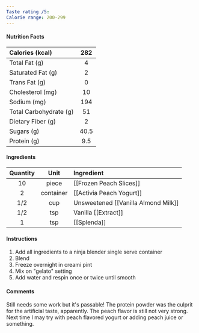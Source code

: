 ```yaml
---
Taste rating /5: 
Calorie range: 200-299
---
```

#### Nutrition Facts
| Calories (kcal) | 282 |
| :-- | :--: |
| Total Fat (g) | 4 |
| Saturated Fat (g) | 2 |
| Trans Fat (g) | 0 |
| Cholesterol (mg) | 10 |
| Sodium (mg) | 194 |
| Total Carbohydrate (g) | 51 |
| Dietary Fiber (g) | 2 |
| Sugars (g) | 40.5 |
| Protein (g) | 9.5 |
#### Ingredients
| Quantity |   Unit    | Ingredient                          |
| :------: | :-------: | :---------------------------------- |
|    10    |   piece   | [[Frozen Peach Slices]]             |
|    2     | container | [[Activia Peach Yogurt]]            |
|   1/2    |    cup    | Unsweetened [[Vanilla Almond Milk]] |
|   1/2    |    tsp    | Vanilla [[Extract]]                 |
|    1     |    tsp    | [[Splenda]]                         |
#### Instructions

1. Add all ingredients to a ninja blender single serve container
2. Blend
3. Freeze overnight in creami pint
4. Mix on "gelato" setting
5. Add water and respin once or twice until smooth

#### Comments

Still needs some work but it's passable! The protein powder was the culprit for the artificial taste, apparently. The peach flavor is still not very strong. Next time I may try with peach flavored yogurt or adding peach juice or something.